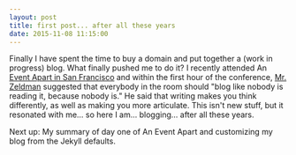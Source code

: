 ```yaml
---
layout: post
title: first post... after all these years
date: 2015-11-08 11:15:00
---
```


Finally I have spent the time to buy a domain and put together a (work in progress) blog. What finally pushed me to do it? I recently attended An [Event Apart in San Francisco][aea-sf] and within the first hour of the conference, [Mr. Zeldman][zeldman-twitter] suggested that everybody in the room should "blog like nobody is reading it, because nobody is." He said that writing makes you think differently, as well as making you more articulate. This isn't new stuff, but it resonated with me... so here I am... blogging... after all these years.

Next up: My summary of day one of An Event Apart and customizing my blog from the Jekyll defaults.

[aea-sf]:           http://aneventapart.com/event/san-francisco-2015
[zeldman-twitter]:  https://twitter.com/zeldman
